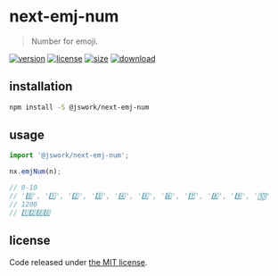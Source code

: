 # next-emj-num
> Number for emoji.

[![version][version-image]][version-url]
[![license][license-image]][license-url]
[![size][size-image]][size-url]
[![download][download-image]][download-url]

## installation
```bash
npm install -S @jswork/next-emj-num
```

## usage
```js
import '@jswork/next-emj-num';

nx.emjNum(n);

// 0-10
// '0️⃣', '1️⃣', '2️⃣', '3️⃣', '4️⃣', '5️⃣', '6️⃣', '7️⃣', '8️⃣', '9️⃣', '🔟'
// 1200 
// 1️⃣2️⃣0️⃣0️⃣
```

## license
Code released under [the MIT license](https://github.com/afeiship/next-emj-num/blob/master/LICENSE.txt).

[version-image]: https://img.shields.io/npm/v/@jswork/next-emj-num
[version-url]: https://npmjs.org/package/@jswork/next-emj-num

[license-image]: https://img.shields.io/npm/l/@jswork/next-emj-num
[license-url]: https://github.com/afeiship/next-emj-num/blob/master/LICENSE.txt

[size-image]: https://img.shields.io/bundlephobia/minzip/@jswork/next-emj-num
[size-url]: https://github.com/afeiship/next-emj-num/blob/master/dist/next-emj-num.min.js

[download-image]: https://img.shields.io/npm/dm/@jswork/next-emj-num
[download-url]: https://www.npmjs.com/package/@jswork/next-emj-num
